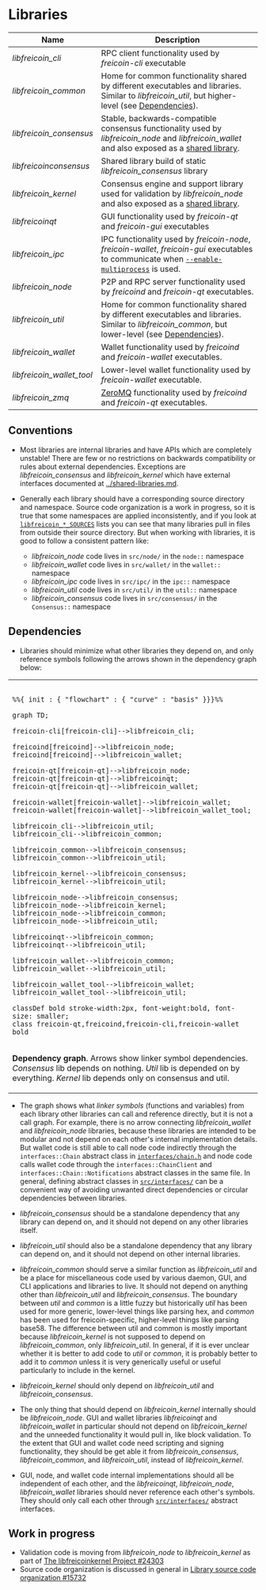 # Libraries

| Name                     | Description |
|--------------------------|-------------|
| *libfreicoin_cli*         | RPC client functionality used by *freicoin-cli* executable |
| *libfreicoin_common*      | Home for common functionality shared by different executables and libraries. Similar to *libfreicoin_util*, but higher-level (see [Dependencies](#dependencies)). |
| *libfreicoin_consensus*   | Stable, backwards-compatible consensus functionality used by *libfreicoin_node* and *libfreicoin_wallet* and also exposed as a [shared library](../shared-libraries.md). |
| *libfreicoinconsensus*    | Shared library build of static *libfreicoin_consensus* library |
| *libfreicoin_kernel*      | Consensus engine and support library used for validation by *libfreicoin_node* and also exposed as a [shared library](../shared-libraries.md). |
| *libfreicoinqt*           | GUI functionality used by *freicoin-qt* and *freicoin-gui* executables |
| *libfreicoin_ipc*         | IPC functionality used by *freicoin-node*, *freicoin-wallet*, *freicoin-gui* executables to communicate when [`--enable-multiprocess`](multiprocess.md) is used. |
| *libfreicoin_node*        | P2P and RPC server functionality used by *freicoind* and *freicoin-qt* executables. |
| *libfreicoin_util*        | Home for common functionality shared by different executables and libraries. Similar to *libfreicoin_common*, but lower-level (see [Dependencies](#dependencies)). |
| *libfreicoin_wallet*      | Wallet functionality used by *freicoind* and *freicoin-wallet* executables. |
| *libfreicoin_wallet_tool* | Lower-level wallet functionality used by *freicoin-wallet* executable. |
| *libfreicoin_zmq*         | [ZeroMQ](../zmq.md) functionality used by *freicoind* and *freicoin-qt* executables. |

## Conventions

- Most libraries are internal libraries and have APIs which are completely unstable! There are few or no restrictions on backwards compatibility or rules about external dependencies. Exceptions are *libfreicoin_consensus* and *libfreicoin_kernel* which have external interfaces documented at [../shared-libraries.md](../shared-libraries.md).

- Generally each library should have a corresponding source directory and namespace. Source code organization is a work in progress, so it is true that some namespaces are applied inconsistently, and if you look at [`libfreicoin_*_SOURCES`](../../src/Makefile.am) lists you can see that many libraries pull in files from outside their source directory. But when working with libraries, it is good to follow a consistent pattern like:

  - *libfreicoin_node* code lives in `src/node/` in the `node::` namespace
  - *libfreicoin_wallet* code lives in `src/wallet/` in the `wallet::` namespace
  - *libfreicoin_ipc* code lives in `src/ipc/` in the `ipc::` namespace
  - *libfreicoin_util* code lives in `src/util/` in the `util::` namespace
  - *libfreicoin_consensus* code lives in `src/consensus/` in the `Consensus::` namespace

## Dependencies

- Libraries should minimize what other libraries they depend on, and only reference symbols following the arrows shown in the dependency graph below:

<table><tr><td>

```mermaid

%%{ init : { "flowchart" : { "curve" : "basis" }}}%%

graph TD;

freicoin-cli[freicoin-cli]-->libfreicoin_cli;

freicoind[freicoind]-->libfreicoin_node;
freicoind[freicoind]-->libfreicoin_wallet;

freicoin-qt[freicoin-qt]-->libfreicoin_node;
freicoin-qt[freicoin-qt]-->libfreicoinqt;
freicoin-qt[freicoin-qt]-->libfreicoin_wallet;

freicoin-wallet[freicoin-wallet]-->libfreicoin_wallet;
freicoin-wallet[freicoin-wallet]-->libfreicoin_wallet_tool;

libfreicoin_cli-->libfreicoin_util;
libfreicoin_cli-->libfreicoin_common;

libfreicoin_common-->libfreicoin_consensus;
libfreicoin_common-->libfreicoin_util;

libfreicoin_kernel-->libfreicoin_consensus;
libfreicoin_kernel-->libfreicoin_util;

libfreicoin_node-->libfreicoin_consensus;
libfreicoin_node-->libfreicoin_kernel;
libfreicoin_node-->libfreicoin_common;
libfreicoin_node-->libfreicoin_util;

libfreicoinqt-->libfreicoin_common;
libfreicoinqt-->libfreicoin_util;

libfreicoin_wallet-->libfreicoin_common;
libfreicoin_wallet-->libfreicoin_util;

libfreicoin_wallet_tool-->libfreicoin_wallet;
libfreicoin_wallet_tool-->libfreicoin_util;

classDef bold stroke-width:2px, font-weight:bold, font-size: smaller;
class freicoin-qt,freicoind,freicoin-cli,freicoin-wallet bold
```
</td></tr><tr><td>

**Dependency graph**. Arrows show linker symbol dependencies. *Consensus* lib depends on nothing. *Util* lib is depended on by everything. *Kernel* lib depends only on consensus and util.

</td></tr></table>

- The graph shows what _linker symbols_ (functions and variables) from each library other libraries can call and reference directly, but it is not a call graph. For example, there is no arrow connecting *libfreicoin_wallet* and *libfreicoin_node* libraries, because these libraries are intended to be modular and not depend on each other's internal implementation details. But wallet code is still able to call node code indirectly through the `interfaces::Chain` abstract class in [`interfaces/chain.h`](../../src/interfaces/chain.h) and node code calls wallet code through the `interfaces::ChainClient` and `interfaces::Chain::Notifications` abstract classes in the same file. In general, defining abstract classes in [`src/interfaces/`](../../src/interfaces/) can be a convenient way of avoiding unwanted direct dependencies or circular dependencies between libraries.

- *libfreicoin_consensus* should be a standalone dependency that any library can depend on, and it should not depend on any other libraries itself.

- *libfreicoin_util* should also be a standalone dependency that any library can depend on, and it should not depend on other internal libraries.

- *libfreicoin_common* should serve a similar function as *libfreicoin_util* and be a place for miscellaneous code used by various daemon, GUI, and CLI applications and libraries to live. It should not depend on anything other than *libfreicoin_util* and *libfreicoin_consensus*. The boundary between _util_ and _common_ is a little fuzzy but historically _util_ has been used for more generic, lower-level things like parsing hex, and _common_ has been used for freicoin-specific, higher-level things like parsing base58. The difference between util and common is mostly important because *libfreicoin_kernel* is not supposed to depend on *libfreicoin_common*, only *libfreicoin_util*. In general, if it is ever unclear whether it is better to add code to *util* or *common*, it is probably better to add it to *common* unless it is very generically useful or useful particularly to include in the kernel.


- *libfreicoin_kernel* should only depend on *libfreicoin_util* and *libfreicoin_consensus*.

- The only thing that should depend on *libfreicoin_kernel* internally should be *libfreicoin_node*. GUI and wallet libraries *libfreicoinqt* and *libfreicoin_wallet* in particular should not depend on *libfreicoin_kernel* and the unneeded functionality it would pull in, like block validation. To the extent that GUI and wallet code need scripting and signing functionality, they should be get able it from *libfreicoin_consensus*, *libfreicoin_common*, and *libfreicoin_util*, instead of *libfreicoin_kernel*.

- GUI, node, and wallet code internal implementations should all be independent of each other, and the *libfreicoinqt*, *libfreicoin_node*, *libfreicoin_wallet* libraries should never reference each other's symbols. They should only call each other through [`src/interfaces/`](`../../src/interfaces/`) abstract interfaces.

## Work in progress

- Validation code is moving from *libfreicoin_node* to *libfreicoin_kernel* as part of [The libfreicoinkernel Project #24303](https://github.com/bitcoin/bitcoin/issues/24303)
- Source code organization is discussed in general in [Library source code organization #15732](https://github.com/bitcoin/bitcoin/issues/15732)
